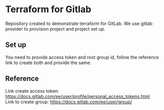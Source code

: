 # Terraform for Gitlab

Repository created to demonstrate terraform for GitLab. We use gitlab provider to provision project and project set up.

## Set up
 You need to provide access token and root group id, follow the reference link to create both and provide the same.

## Reference
Link create access token: https://docs.gitlab.com/ee/user/profile/personal_access_tokens.html </br>
Link to create group: https://docs.gitlab.com/ee/user/group/ </br>

